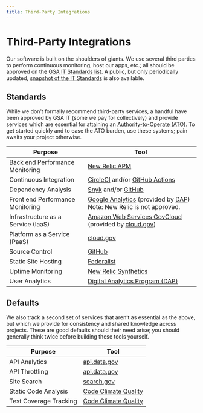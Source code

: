```yaml
---
title: Third-Party Integrations
---
```


# Third-Party Integrations

Our software is built on the shoulders of giants. We use several third parties
to perform continuous monitoring, host our apps, etc.; all should be approved
on the [GSA IT Standards
list](https://ea.gsa.gov/#!/itstandards). A public, but only periodically updated, [snapshot of the IT Standards](https://github.com/GSA/data/blob/master/enterprise-architecture/it-standards.csv) is also available.

## Standards

While we don’t formally recommend third-party services, a handful have been
approved by GSA IT (some we pay for collectively) and provide services which
are essential for attaining an [Authority-to-Operate (ATO)](https://atos.open-control.org). To get started quickly
and to ease the ATO burden, use these systems; pain awaits your project
otherwise.

| Purpose                            | Tool                                                                                                                                                                 |
| ---------------------------------- | -------------------------------------------------------------------------------------------------------------------------------------------------------------------- |
| Back end Performance Monitoring    | [New Relic APM](https://newrelic.com/products/application-monitoring)                                                                                                |
| Continuous Integration             | [CircleCI](https://circleci.com) and/or [GitHub Actions](https://github.com/features/actions)                                                                        |
| Dependency Analysis                | [Snyk](https://snyk.io) and/or [GitHub](https://github.com)                                                                                                          |
| Front end Performance Monitoring   | [Google Analytics](https://marketingplatform.google.com/about/analytics/) (provided by [DAP](https://digital.gov/guides/dap/))<br />Note: New Relic is not approved. |
| Infrastructure as a Service (IaaS) | [Amazon Web Services GovCloud](https://aws.amazon.com/govcloud-us/) (provided by [cloud.gov](https://cloud.gov))                                                     |
| Platform as a Service (PaaS)       | [cloud.gov](https://cloud.gov)                                                                                                                                       |
| Source Control                     | [GitHub](https://github.com)                                                                                                                                         |
| Static Site Hosting                | [Federalist](https://federalist.18f.gov)                                                                                                                             |
| Uptime Monitoring                  | [New Relic Synthetics](https://newrelic.com/products/synthetics)                                                                                                     |
| User Analytics                     | [Digital Analytics Program (DAP)](https://digital.gov/guides/dap/)                                                                                                   |

## Defaults

We also track a second set of services that aren’t as essential as the above,
but which we provide for consistency and shared knowledge across projects.
These are good defaults should their need arise; you should generally think
twice before building these tools yourself.

| Purpose                | Tool                                                     |
| ---------------------- | -------------------------------------------------------- |
| API Analytics          | [api.data.gov](https://api.data.gov/about/)              |
| API Throttling         | [api.data.gov](https://api.data.gov/about/)              |
| Site Search            | [search.gov](https://search.gov/)                        |
| Static Code Analysis   | [Code Climate Quality](https://codeclimate.com/quality/) |
| Test Coverage Tracking | [Code Climate Quality](https://codeclimate.com/quality/) |
